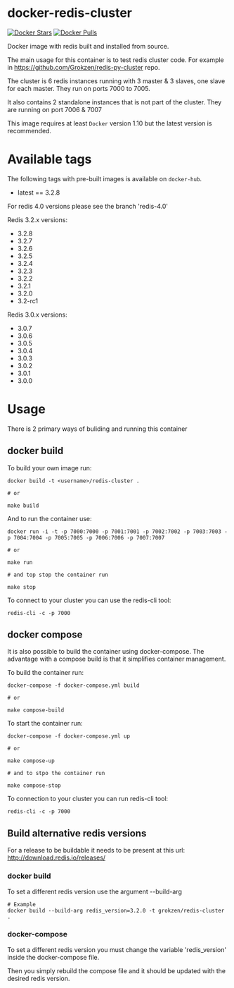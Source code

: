 # docker-redis-cluster

[![Docker Stars](https://img.shields.io/docker/stars/grokzen/redis-cluster.svg)](hub])
[![Docker Pulls](https://img.shields.io/docker/pulls/grokzen/redis-cluster.svg)](hub])

Docker image with redis built and installed from source.

The main usage for this container is to test redis cluster code. For example in https://github.com/Grokzen/redis-py-cluster repo.

The cluster is 6 redis instances running with 3 master & 3 slaves, one slave for each master. They run on ports 7000 to 7005.

It also contains 2 standalone instances that is not part of the cluster. They are running on port 7006 & 7007

This image requires at least `Docker` version 1.10 but the latest version is recommended.



# Available tags

The following tags with pre-built images is available on `docker-hub`.

- latest == 3.2.8

For redis 4.0 versions please see the branch 'redis-4.0'

Redis 3.2.x versions:

- 3.2.8
- 3.2.7
- 3.2.6
- 3.2.5
- 3.2.4
- 3.2.3
- 3.2.2
- 3.2.1
- 3.2.0
- 3.2-rc1

Redis 3.0.x versions:

- 3.0.7
- 3.0.6
- 3.0.5
- 3.0.4
- 3.0.3
- 3.0.2
- 3.0.1
- 3.0.0



# Usage

There is 2 primary ways of buliding and running this container


## docker build

To build your own image run:

    docker build -t <username>/redis-cluster .

    # or

    make build

And to run the container use:

    docker run -i -t -p 7000:7000 -p 7001:7001 -p 7002:7002 -p 7003:7003 -p 7004:7004 -p 7005:7005 -p 7006:7006 -p 7007:7007

    # or

    make run

    # and top stop the container run

    make stop

To connect to your cluster you can use the redis-cli tool:

    redis-cli -c -p 7000


## docker compose

It is also possible to build the container using docker-compose. The advantage with a compose build is that it simplifies container management.

To build the container run:

    docker-compose -f docker-compose.yml build

    # or

    make compose-build

To start the container run:

    docker-compose -f docker-compose.yml up

    # or

    make compose-up

    # and to stpo the container run

    make compose-stop

To connection to your cluster you can run redis-cli tool:

    redis-cli -c -p 7000


## Build alternative redis versions

For a release to be buildable it needs to be present at this url: http://download.redis.io/releases/


### docker build

To set a different redis version use the argument --build-arg

    # Example
    docker build --build-arg redis_version=3.2.0 -t grokzen/redis-cluster .


### docker-compose

To set a different redis version you must change the variable 'redis_version' inside the docker-compose file.

Then you simply rebuild the compose file and it should be updated with the desired redis version.
